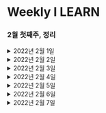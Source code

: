 # Weekly I LEARN
### 2월 첫째주, 정리
<details markdown="1">

<summary>2022년 2월 1일</summary>

- 알고리즘 </br>
    - 개념 : 병합 정렬
    - 구간 병합 (리트코드 56)
    - 단어 정렬 (백준 1161)
    - 백준 실버 4 달성!
    - 프로그래머스 레벨 1 절반 풀기 달성!
- 웹개발의 봄 (스파르타) </br>
    - Memo REST API 중 CREATE까지 구현
</details>
<details markdown="1">

<summary>2022년 2월 2일</summary>

- 알고리즘 </br>
    - 개념 : 힙 정렬
    - 유효한 애너그램 
    - 나이순 정렬 (백준 10814)
    - 수 정렬하기2 (백준 2751)
    - 이코테 정렬 (정렬 기출 파트 완료)
- 웹개발의 봄 (스파르타) </br>
    - w3 완료
</details>
    <details markdown="1">

<summary>2022년 2월 3일</summary>

- 알고리즘 </br>
    - 3째주 시험 완료
      - 더 맵게 (프로그래머스 42626)
      - 파일명 정렬 (프로그래머스 17686)
    - 이코테 (다시 풀기)
      - 뱀 (백준 3190)
- 웹개발의 봄 (스파르타) </br>
    - w4 controller, service, model 완료
- 항해톡
  - 트랜잭션, DNS
</details>
    <details markdown="1">

<summary>2022년 2월 4일</summary>

- 알고리즘 </br>
    - 이진 탐색
      - 이진 검색 
      - 회전 정렬된 배열 검색
      - 두 배열의 교집합
    - 이코테
      - 경쟁적 전염(백준 18405)
      - 연산자 끼워넣기 (백준 14888 )

</details>
    <details markdown="1">

<summary>2022년 2월 5일</summary>

- 알고리즘 </br>
    - 이진 탐색
      - 예산 (백준 2512)
      - 나무자르기 (백준 2805)
      - 랜선자르기 (백준 1654)
      - 이코테 기출 정렬 4문제
      - 이코테 그리디 파트
- 웹개발의 봄 (스파르타)</br>
  - 4-13 완료

</details>
    <details markdown="1">

<summary>2022년 2월 6일</summary>

- 알고리즘 </br>
    - 이진 탐색
      - 정렬된 배열에서 특정 수의 개수 구하기
      - 고정점 찾기
- 웹개발의 봄 (스파르타)</br>
  - mySelectShop 프로젝트 완료 및 mysql 디비 연결

</details>
    <details markdown="1">

<summary>2022년 2월 7일</summary>

- 알고리즘 </br>
    - 다익스트라
      - 기본, 힙으로 구현
      - 네트워크 딜레이 타임
      - K 경유지 내 가장 저렴한 항공권 (다시 한번 풀어보기)
- 스프링리액트찍먹 (스파르타)</br>
  - API, DB 정리 완료. 프로젝트 내일부터 시작

</details>
